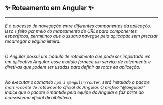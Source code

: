 ## ✨ Roteamento em Angular ✨

---

###### É o processo de navegação entre diferentes componentes da aplicação. Isso é feito por meio do mapeamento de URLs para componentes específicos, permitindo que o usuário navegue pela aplicação sem precisar recarregar a página inteira. 

###### O Angular possui um módulo de roteamento que pode ser importado em um aplicativo Angular, esse módulo fornece um serviço de roteamento e diretivas que podem ser usadas para definir as rotas da aplicação.

###### Ao executar o comando `npm i @angular/router`, será instalado o pacote mais recente de roteamento oficial do Angular. O prefixo "@angular/" indica que o pacote é mantido pela equipe do Angular e faz parte do ecossistema oficial da biblioteca.